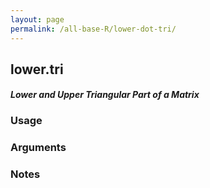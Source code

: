 ```yaml
---
layout: page
permalink: /all-base-R/lower-dot-tri/
---
```


## __lower.tri__

#### _Lower and Upper Triangular Part of a Matrix_

### Usage

### Arguments

### Notes
